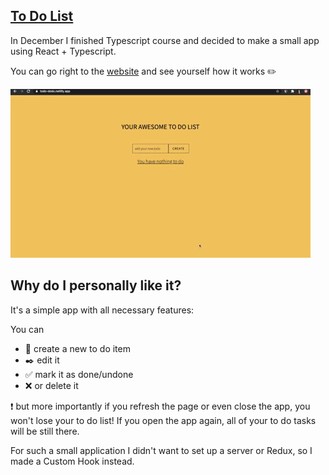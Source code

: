 ## [To Do List](https://todo-dodo.netlify.app/)

In December I finished Typescript course and decided to make a small app using React + Typescript.

You can go right to the [website](https://todo-dodo.netlify.app/) and see yourself how it works :pencil2:

![](./src/assets/todo.gif)

## Why do I personally like it?

It's a simple app with all necessary features:

You can
- :memo: create a new to do item
- :black_nib: edit it
- :white_check_mark: mark it as done/undone
- :x: or delete it

:heavy_exclamation_mark: but more importantly if you refresh the page or even close the app, you won't lose your to do list! 
If you open the app again, all of your to do tasks will be still there.   


For such a small application I didn't want to set up a server or Redux, so I made a Custom Hook instead. 
